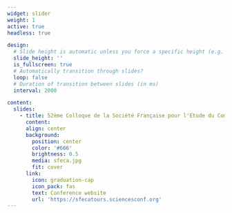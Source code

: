 ```yaml
---
widget: slider
weight: 1
active: true
headless: true

design:
  # Slide height is automatic unless you force a specific height (e.g. '400px')
  slide_height: ''
  is_fullscreen: true
  # Automatically transition through slides?
  loop: false
  # Duration of transition between slides (in ms)
  interval: 2000

content:
  slides:
    - title: 52ème Colloque de la Société Française pour l'Etude du Comportement
      content:
      align: center
      background:
        position: center
        color: '#666'
        brightness: 0.5
        media: sfeca.jpg
        fit: cover
      link:
        icon: graduation-cap
        icon_pack: fas
        text: Conference website
        url: 'https://sfecatours.sciencesconf.org'
---
```

